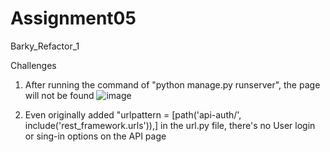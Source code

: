 # Assignment05
Barky_Refactor_1

Challenges
1. After running the command of "python manage.py runserver", the page will not be found
   ![image](https://github.com/sherrytang-1138794/Assignment05/assets/145236375/f9a6f2d1-405f-4098-a946-da74edd37bc5)

2. Even originally added "urlpattern = [path('api-auth/', include('rest_framework.urls')),] in the url.py file, there's no User login or sing-in options on the API page

